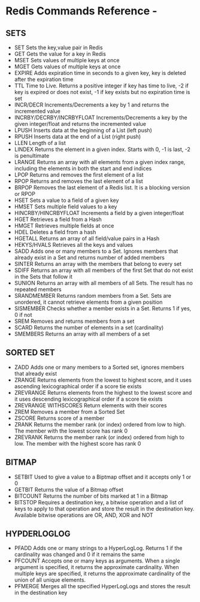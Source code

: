 # Redis Commands Reference -

## SETS
* SET
Sets the key,value pair in Redis
* GET
Gets the value for a key in Redis
* MSET
Sets values of multiple keys at once
* MGET
Gets values of multiple keys at once
* EXPIRE
Adds expiration time in seconds to a given key, key is deleted after the expiration time
* TTL
Time to Live. Returns a positive integer if key has time to live, -2 if key is expired or does not exist, -1 if key exists but no expiration time is set
* INCR/DECR
Increments/Decrements a key by 1 and returns the incremented value
* INCRBY/DECRBY/INCRBYFLOAT
Increments/Decrements a key by the given integer/float and returns the incremented value
* LPUSH
Inserts data at the beginning of a List (left push)
* RPUSH
Inserts data at the end of a List (right push)
* LLEN
Length of a list
* LINDEX
Returns the element in a given index. Starts with 0, -1 is last, -2 is penultimate
* LRANGE
Returns an array with all elements from a given index range, including the elements in both the start and end indices
* LPOP
Returns and removes the first element of a list
* RPOP
Returns and removes the last element of a list
* BRPOP
Removes the last element of a Redis list. It is a blocking version or RPOP
* HSET
Sets a value to a field of a given key
* HMSET
Sets multiple field values to a key
* HINCRBY/HINCRBYFLOAT
Increments a field by a given integer/float
* HGET
Retrieves a field from a Hash
* HMGET
Retrieves multiple fields at once
* HDEL
Deletes a field from a hash
* HGETALL
Returns an array of all field/value pairs in a Hash
* HEKYS/HVALS
Retrieves all the keys and values
* SADD
Adds one or many members to a Set. Ignores members that already exist in a Set and returns number of added members
* SINTER
Returns an array with the members that belong to every set
* SDIFF
Returns an array with all members of the first Set that do not exist in the Sets that follow it
* SUNION
Returns an array with all members of all Sets. The result has no repeated members
* SRANDMEMBER
Returns random members from a Set. Sets are unordered, it cannot retrieve elements from a given position
* SISMEMBER
Checks whether a member exists in a Set. Returns 1 if yes, 0 if not
* SREM
Removes and returns members from a set
* SCARD
Returns the number of elements in a set (cardinality)
* SMEMBERS
Returns an array with all members of a set

## SORTED SET

* ZADD
Adds one or many members to a Sorted set, ignores members that already exist
* ZRANGE
Returns elements from the lowest to highest score, and it uses ascending lexicographical order if a score tie exists
* ZREVRANGE
Returns elements from the highest to the lowest score and it uses descending lexicographical order if a score tie exists
* ZREVRANGE WITHSCORES
Return elements with their scores
* ZREM
Removes a member from a Sorted Set
* ZSCORE
Returns score of a member
* ZRANK
Returns the member rank (or index) ordered from low to high. The member with the lowest score has rank 0
* ZREVRANK
Returns the member rank (or index) ordered from high to low. The member with the highest score has rank 0

## BITMAP
* SETBIT
Used to give a value to a Biptmap offset and it accepts only 1 or 0
* GETBIT
Returns the value of a Bitmap offset
* BITCOUNT
Returns the number of bits marked at 1 in a Bitmap
* BITSTOP
Requires a destination key, a bitwise operation and a list of keys to apply to that operation and store the result in the destination key. Available bitwise operations are OR, AND, XOR and NOT

## HYPDERLOGLOG
* PFADD
Adds one or many strings to a HyperLogLog. Returns 1 if the cardinality was changed and 0 if it remains the same
* PFCOUNT
Accepts one or many keys as arguments. When a single argument is specified, it returns the approximate cardinality. When multiple keys are specified, it returns the approximate cardinality of the union of all unique elements.
* PFMERGE
Merges all the specified HyperLogLogs and stores the result in the destination key
